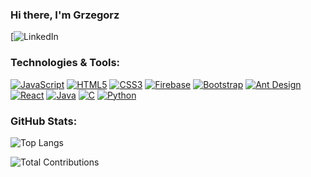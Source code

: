 ### Hi there, I'm Grzegorz

[![LinkedIn](https://www.linkedin.com/in/grzegorz-sierocki-235012202/)


### Technologies & Tools:

[![JavaScript](https://img.shields.io/badge/-JavaScript-black?style=flat-square&logo=javascript)](https://developer.mozilla.org/en-US/docs/Web/JavaScript)
[![HTML5](https://img.shields.io/badge/-HTML5-E34F26?style=flat-square&logo=html5&logoColor=ffffff)](https://developer.mozilla.org/en-US/docs/Web/Guide/HTML/HTML5)
[![CSS3](https://img.shields.io/badge/-CSS3-1572B6?style=flat-square&logo=css3)](https://developer.mozilla.org/en-US/docs/Archive/CSS3)
[![Firebase](https://img.shields.io/badge/-Firebase-FFCA28?style=flat-square&logo=firebase&logoColor=black)](https://firebase.google.com/)
[![Bootstrap](https://img.shields.io/badge/-Bootstrap-563D7C?style=flat-square&logo=bootstrap)](https://getbootstrap.com/)
[![Ant Design](https://img.shields.io/badge/-Ant%20Design-0170FE?style=flat-square&logo=ant-design)](https://ant.design/)
[![React](https://img.shields.io/badge/-React-black?style=flat-square&logo=react)](https://reactjs.org/)
[![Java](https://img.shields.io/badge/-Java-red?style=flat-square&logo=java)](https://www.java.com/)
[![C](https://img.shields.io/badge/-C-00599C?style=flat-square&logo=c)](https://en.wikipedia.org/wiki/C_(programming_language))
[![Python](https://img.shields.io/badge/-Python-black?style=flat-square&logo=python)](https://www.python.org/)

### GitHub Stats:

![Top Langs](https://github-readme-stats.vercel.app/api/top-langs/?username=GrzeskoByte)

![Total Contributions](https://github-readme-streak-stats.herokuapp.com/?user=GrzeskoByte)


